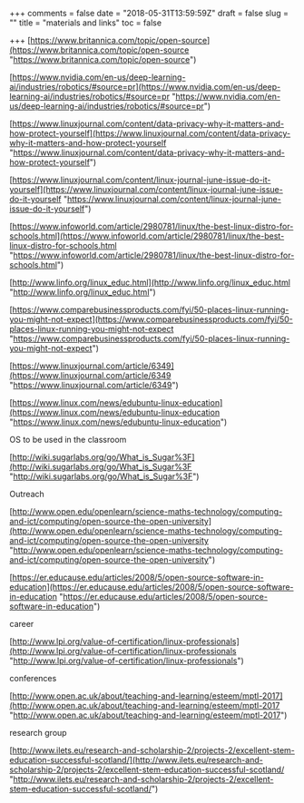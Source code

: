 +++
comments = false
date = "2018-05-31T13:59:59Z"
draft = false
slug = ""
title = "materials and links"
toc = false

+++
[https://www.britannica.com/topic/open-source](https://www.britannica.com/topic/open-source "https://www.britannica.com/topic/open-source")

[https://www.nvidia.com/en-us/deep-learning-ai/industries/robotics/#source=pr](https://www.nvidia.com/en-us/deep-learning-ai/industries/robotics/#source=pr "https://www.nvidia.com/en-us/deep-learning-ai/industries/robotics/#source=pr")

[https://www.linuxjournal.com/content/data-privacy-why-it-matters-and-how-protect-yourself](https://www.linuxjournal.com/content/data-privacy-why-it-matters-and-how-protect-yourself "https://www.linuxjournal.com/content/data-privacy-why-it-matters-and-how-protect-yourself")

[https://www.linuxjournal.com/content/linux-journal-june-issue-do-it-yourself](https://www.linuxjournal.com/content/linux-journal-june-issue-do-it-yourself "https://www.linuxjournal.com/content/linux-journal-june-issue-do-it-yourself")

[https://www.infoworld.com/article/2980781/linux/the-best-linux-distro-for-schools.html](https://www.infoworld.com/article/2980781/linux/the-best-linux-distro-for-schools.html "https://www.infoworld.com/article/2980781/linux/the-best-linux-distro-for-schools.html")

[http://www.linfo.org/linux_educ.html](http://www.linfo.org/linux_educ.html "http://www.linfo.org/linux_educ.html")

[https://www.comparebusinessproducts.com/fyi/50-places-linux-running-you-might-not-expect](https://www.comparebusinessproducts.com/fyi/50-places-linux-running-you-might-not-expect "https://www.comparebusinessproducts.com/fyi/50-places-linux-running-you-might-not-expect")

[https://www.linuxjournal.com/article/6349](https://www.linuxjournal.com/article/6349 "https://www.linuxjournal.com/article/6349")

[https://www.linux.com/news/edubuntu-linux-education](https://www.linux.com/news/edubuntu-linux-education "https://www.linux.com/news/edubuntu-linux-education")

OS to be used in the classroom

[http://wiki.sugarlabs.org/go/What_is_Sugar%3F](http://wiki.sugarlabs.org/go/What_is_Sugar%3F "http://wiki.sugarlabs.org/go/What_is_Sugar%3F")

Outreach

[http://www.open.edu/openlearn/science-maths-technology/computing-and-ict/computing/open-source-the-open-university](http://www.open.edu/openlearn/science-maths-technology/computing-and-ict/computing/open-source-the-open-university "http://www.open.edu/openlearn/science-maths-technology/computing-and-ict/computing/open-source-the-open-university")

[https://er.educause.edu/articles/2008/5/open-source-software-in-education](https://er.educause.edu/articles/2008/5/open-source-software-in-education "https://er.educause.edu/articles/2008/5/open-source-software-in-education")

career

[http://www.lpi.org/value-of-certification/linux-professionals](http://www.lpi.org/value-of-certification/linux-professionals "http://www.lpi.org/value-of-certification/linux-professionals")

conferences

[http://www.open.ac.uk/about/teaching-and-learning/esteem/mptl-2017](http://www.open.ac.uk/about/teaching-and-learning/esteem/mptl-2017 "http://www.open.ac.uk/about/teaching-and-learning/esteem/mptl-2017")

research group

[http://www.ilets.eu/research-and-scholarship-2/projects-2/excellent-stem-education-successful-scotland/](http://www.ilets.eu/research-and-scholarship-2/projects-2/excellent-stem-education-successful-scotland/ "http://www.ilets.eu/research-and-scholarship-2/projects-2/excellent-stem-education-successful-scotland/")